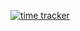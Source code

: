[![time tracker](https://wakatime.com/badge/gitlab/mrluaf/shopee-reg-tool-electron.svg)](https://wakatime.com/badge/gitlab/mrluaf/shopee-reg-tool-electron)
